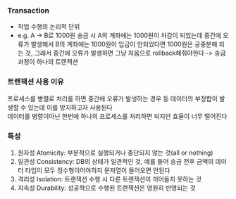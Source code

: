 ### Transaction   
- 작업 수행의 논리적 단위   
- e.g. A -> B로 1000원 송금 시 A의 계좌에는 1000원이 차감이 되었는데 중간에 오류가 발생해서 B의 계좌에는 1000원이 입금이 안되었다면 1000원은 공중분해 되는 것, 그래서 중간에 오류가 발생하면 그냥 처음으로 rollback해줘야한다 -> 송금과정이 하나의 트랜잭션   

### 트랜잭션 사용 이유    
프로세스를 병렬로 처리를 하면 중간에 오류가 발생하는 경우 등 데이터의 부정합이 발생할 수 있는데 이를 방지하고자 사용된다   
데이터를 병렬이아닌 한번에 하나의 프로세스를 처리하면 되지만 효율이 너무 떨어진다   

### 특성   
1. 원자성 Atomicity: 부분적으로 실행되거나 중단되지 않는 것(all or nothing)    
2. 일관성 Consistency: DB의 상태가 일관적인 것, 예를 들어 송금 전후 금액의 데이터 타입이 모두 정수형이어야하지 문자열이 들어오면 안된다      
3. 격리성 Isolation: 트랜잭션 수행 시 다른 트랜잭션이 끼어들지 못하는 것      
4. 지속성 Durability: 성공적으로 수행된 트랜잭션은 영원히 반영되는 것      